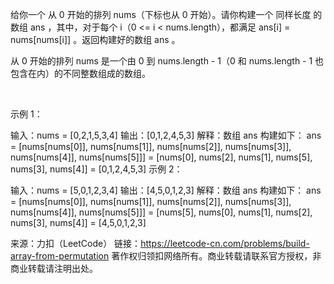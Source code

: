 给你一个 从 0 开始的排列 nums（下标也从 0 开始）。请你构建一个 同样长度 的数组 ans ，其中，对于每个 i（0 <= i < nums.length），都满足 ans[i] = nums[nums[i]] 。返回构建好的数组 ans 。

从 0 开始的排列 nums 是一个由 0 到 nums.length - 1（0 和 nums.length - 1 也包含在内）的不同整数组成的数组。

 

示例 1：

输入：nums = [0,2,1,5,3,4]
输出：[0,1,2,4,5,3]
解释：数组 ans 构建如下：
ans = [nums[nums[0]], nums[nums[1]], nums[nums[2]], nums[nums[3]], nums[nums[4]], nums[nums[5]]]
    = [nums[0], nums[2], nums[1], nums[5], nums[3], nums[4]]
    = [0,1,2,4,5,3]
示例 2：

输入：nums = [5,0,1,2,3,4]
输出：[4,5,0,1,2,3]
解释：数组 ans 构建如下：
ans = [nums[nums[0]], nums[nums[1]], nums[nums[2]], nums[nums[3]], nums[nums[4]], nums[nums[5]]]
    = [nums[5], nums[0], nums[1], nums[2], nums[3], nums[4]]
    = [4,5,0,1,2,3]

来源：力扣（LeetCode）
链接：https://leetcode-cn.com/problems/build-array-from-permutation
著作权归领扣网络所有。商业转载请联系官方授权，非商业转载请注明出处。